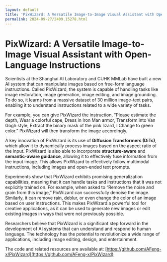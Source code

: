 ```yaml
---
layout: default
title: 'PixWizard: A Versatile Image-to-Image Visual Assistant with Open-Language Instructions'
permalink: 2024-09-27/2409.15278.html
---
```

# PixWizard: A Versatile Image-to-Image Visual Assistant with Open-Language Instructions

Scientists at the Shanghai AI Laboratory and CUHK MMLab have built a new AI system that can manipulate images based on free-form language instructions. Called PixWizard, the system is capable of handling tasks like image restoration, image generation, image editing, and image grounding.  To do so, it learns from a massive dataset of 30 million image-text pairs, enabling it to understand instructions related to a wide variety of tasks.

For example, you can give PixWizard the instruction, “Please estimate the depth, Wear a colorful cape, Dress in Iron Man armor, Transform into Van Gogh style, Extract the binary mask of the pink lizard, I Change to green color.” PixWizard will then transform the image accordingly.

A key innovation of PixWizard is its use of **Diffusion Transformers (DiTs)**, which allow it to dynamically process images based on the aspect ratio of the input. PixWizard is also able to incorporate **structure-aware** and **semantic-aware guidance**, allowing it to effectively fuse information from the input image.  This allows PixWizard to effectively follow multimodal instructions, including images and open-ended text prompts. 

Experiments show that PixWizard exhibits promising generalization capabilities, meaning that it can handle tasks and instructions that it was not explicitly trained on. For example, when asked to “Remove the noise and grain from this image,” PixWizard can successfully denoise the image. Similarly, it can remove rain, deblur, or even change the color of an image based on user instructions. This makes PixWizard a powerful tool for creative applications, as it can be used to generate new images or edit existing images in ways that were not previously possible.

Researchers believe that PixWizard is a significant step forward in the development of AI systems that can understand and respond to human language.  The technology has the potential to revolutionize a wide range of applications, including image editing, design, and entertainment.

The code and related resources are available at: [https://github.com/AFeng-x/PixWizard](https://github.com/AFeng-x/PixWizard)